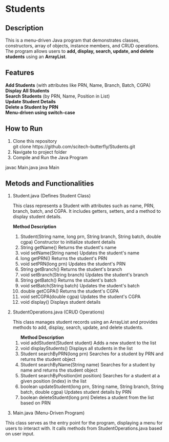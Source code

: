 # Students

## Description  
This is a menu-driven Java program that demonstrates classes, constructors, array of objects, instance members, and CRUD operations.  
The program allows users to **add, display, search, update, and delete students** using an **ArrayList**.

## Features  
**Add Students** (with attributes like PRN, Name, Branch, Batch, CGPA)  
**Display All Students**  
**Search Students** (by PRN, Name, Position in List)  
**Update Student Details**  
**Delete a Student by PRN**  
**Menu-driven using switch-case**  


## How to Run 
<ol> <li> Clone this repository </li>
git clone https://github.com/scitech-butterfly/Students.git
<li>Navigate to project folder</li>
<li>Compile and Run the Java Program</li></ol>
javac Main.java
java Main

## Metods and Functionalities
<ol><li>Student.java (Defines Student Class)</li>
<p>This class represents a Student with attributes such as name, PRN, branch, batch, and CGPA. It includes getters, setters, and a method to display student details.</p>

<b>Method Description</b>
<ol>
    <li>Student(String name, long prn, String branch, String batch, double cgpa) Constructor to initialize student details</li>
    <li>String getName() Returns the student's name</li>
    <li>void setName(String name) Updates the student's name</li>
    <li>long getPRN() Returns the student's PRN</li>
    <li>void setPRN(long prn) Updates the student's PRN</li>
    <li>String getBranch() Returns the student's branch</li>
    <li>void setBranch(String branch) Updates the student's branch</li>
    <li>String getBatch() Returns the student's batch</li>
    <li>void setBatch(String batch) Updates the student's batch</li>
    <li>double getCGPA() Returns the student's CGPA</li>
    <li>void setCGPA(double cgpa) Updates the student's CGPA</li>
    <li>void display() Displays student details</li>
</ol><p></p>

<li>StudentOperations.java (CRUD Operations)</li>
<p>This class manages student records using an ArrayList and provides methods to add, display, search, update, and delete students.</p>
<ol><b>Method Description</b>
<li>void addStudent(Student student) Adds a new student to the list</li>
<li>void displayStudents() Displays all students in the list</li>
<li>Student searchByPRN(long prn) Searches for a student by PRN and returns the student object</li>
<li>Student searchByName(String name) Searches for a student by name and returns the student object</li>
<li>Student searchByPosition(int position) Searches for a student at a given position (index) in the list</li>
<li>boolean updateStudent(long prn, String name, String branch, String batch, double cgpa) Updates student details by PRN</li>
<li>boolean deleteStudent(long prn) Deletes a student from the list based on PRN</li></ol> <p></p>


<li>Main.java (Menu-Driven Program)</li></ol>
<p>This class serves as the entry point for the program, displaying a menu for users to interact with. It calls methods from StudentOperations.java based on user input.</p>


